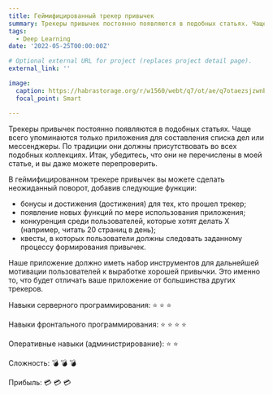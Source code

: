 ```yaml
---
title: Геймифицированный трекер привычек
summary: Трекеры привычек постоянно появляются в подобных статьях. Чаще всего упоминаются только приложения для составления списка дел или мессенджеры.
tags:
  - Deep Learning
date: '2022-05-25T00:00:00Z'

# Optional external URL for project (replaces project detail page).
external_link: ''

image:
  caption: https://habrastorage.org/r/w1560/webt/q7/ot/ae/q7otaezsjzwnbwzbppz7mddx_cu.png
  focal_point: Smart

---
```


Трекеры привычек постоянно появляются в подобных статьях. Чаще всего упоминаются только приложения для составления списка дел или мессенджеры. По традиции они должны присутствовать во всех подобных коллекциях. Итак, убедитесь, что они не перечислены в моей статье, и вы даже можете перепроверить.

В геймифицированном трекере привычек вы можете сделать неожиданный поворот, добавив следующие функции:

- бонусы и достижения (достижения) для тех, кто прошел трекер;
- появление новых функций по мере использования приложения;
- конкуренция среди пользователей, которые хотят делать X (например, читать 20 страниц в день);
- квесты, в которых пользователи должны следовать заданному процессу формирования привычек.

Наше приложение должно иметь набор инструментов для дальнейшей мотивации пользователей к выработке хорошей привычки. Это именно то, что будет отличать ваше приложение от большинства других трекеров.

Навыки серверного программирования: :star: :star: :star:

Навыки фронтального программирования: :star: :star: :star: :star:

Оперативные навыки (администрирование): :star: :star:

Сложность: :bomb: :bomb: :bomb:

Прибыль: :credit_card: :credit_card: :credit_card: 